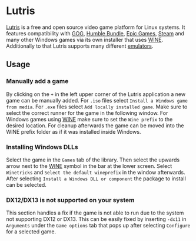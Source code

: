 # Lutris

[Lutris](https://lutris.net/) is a free and open source video game platform for
Linux systems.
It features compatibility with [GOG](https://www.gog.com/),
[Humble Bundle](https://humblebundle.com/),
[Epic Games](https://www.epicgames.com/), [Steam](/wiki/games/steam.md) and many
other Windows games via its own installer that uses [WINE](/wiki/linux/wine.md).
Additionally to that Lutris supports many different
[emulators](/wiki/games/emulators.md).

## Usage

### Manually add a game

By clicking on the `+` in the left upper corner of the Lutris application a new
game can be manually added.
For `.iso` files select `Install a Windows game from media`.
For `.exe` files select `Add locally installed game`.
Make sure to select the correct runner for the game in the following window.
For Windows games using [WINE](/wiki/linux/wine.md) make sure to set the
`Wine prefix` to the desired location.
For cleanup afterwards the game can be moved into the WINE prefix folder as if
it was installed inside Windows.

### Installing Windows DLLs

Select the game in the `Games` tab of the library.
Then select the upwards arrow next to the [WINE](/wiki/linux/wine.md) symbol in
the bar at the lower screen.
Select `Winetricks` and `Select the default wineprefix` in the window
afterwards.
After selecting `Install a Windows DLL or component` the package to install can
be selected.

### DX12/DX13 is not supported on your system

This section handles a fix if the game is not able to run due to the system not
supporting DX12 or DX13.
This can be easily fixed by inserting `-dx11` in `Arguments` under the
`Game options` tab that pops up after selecting `Configure` for a selected game.
